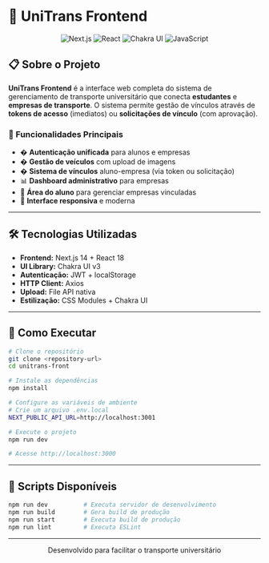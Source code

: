 # 🚌 UniTrans Frontend

<div align="center">
  <img src="https://img.shields.io/badge/Next.js-000000?style=for-the-badge&logo=nextdotjs&logoColor=white" alt="Next.js" />
  <img src="https://img.shields.io/badge/React-61DAFB?style=for-the-badge&logo=react&logoColor=black" alt="React" />
  <img src="https://img.shields.io/badge/Chakra%20UI-319795?style=for-the-badge&logo=chakraui&logoColor=white" alt="Chakra UI" />
  <img src="https://img.shields.io/badge/JavaScript-F7DF1E?style=for-the-badge&logo=javascript&logoColor=black" alt="JavaScript" />
</div>

## 📋 Sobre o Projeto

**UniTrans Frontend** é a interface web completa do sistema de gerenciamento de transporte universitário que conecta **estudantes** e **empresas de transporte**. O sistema permite gestão de vínculos através de **tokens de acesso** (imediatos) ou **solicitações de vínculo** (com aprovação).

### 🎯 Funcionalidades Principais

- � **Autenticação unificada** para alunos e empresas
- � **Gestão de veículos** com upload de imagens
- � **Sistema de vínculos** aluno-empresa (via token ou solicitação)
- 📊 **Dashboard administrativo** para empresas
- 🏢 **Área do aluno** para gerenciar empresas vinculadas
- 📱 **Interface responsiva** e moderna

---

## 🛠️ **Tecnologias Utilizadas**

- **Frontend:** Next.js 14 + React 18
- **UI Library:** Chakra UI v3
- **Autenticação:** JWT + localStorage
- **HTTP Client:** Axios
- **Upload:** File API nativa
- **Estilização:** CSS Modules + Chakra UI

---

## 🚀 **Como Executar**

```bash
# Clone o repositório
git clone <repository-url>
cd unitrans-front

# Instale as dependências
npm install

# Configure as variáveis de ambiente
# Crie um arquivo .env.local
NEXT_PUBLIC_API_URL=http://localhost:3001

# Execute o projeto
npm run dev

# Acesse http://localhost:3000
```

---

## 📝 **Scripts Disponíveis**

```bash
npm run dev          # Executa servidor de desenvolvimento
npm run build        # Gera build de produção
npm run start        # Executa build de produção
npm run lint         # Executa ESLint
```

---

<div align="center">
  <p>Desenvolvido para facilitar o transporte universitário</p>
</div>
